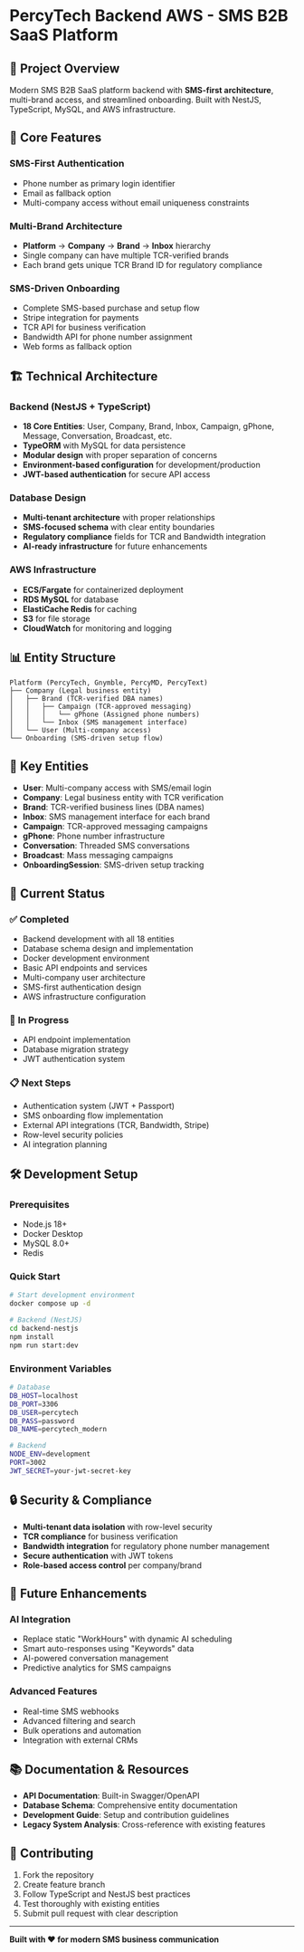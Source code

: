 # PercyTech Backend AWS - SMS B2B SaaS Platform

## 🚀 **Project Overview**

Modern SMS B2B SaaS platform backend with **SMS-first architecture**, multi-brand access, and streamlined onboarding. Built with NestJS, TypeScript, MySQL, and AWS infrastructure.

## 🎯 **Core Features**

### **SMS-First Authentication**

- Phone number as primary login identifier
- Email as fallback option
- Multi-company access without email uniqueness constraints

### **Multi-Brand Architecture**

- **Platform** → **Company** → **Brand** → **Inbox** hierarchy
- Single company can have multiple TCR-verified brands
- Each brand gets unique TCR Brand ID for regulatory compliance

### **SMS-Driven Onboarding**

- Complete SMS-based purchase and setup flow
- Stripe integration for payments
- TCR API for business verification
- Bandwidth API for phone number assignment
- Web forms as fallback option

## 🏗️ **Technical Architecture**

### **Backend (NestJS + TypeScript)**

- **18 Core Entities**: User, Company, Brand, Inbox, Campaign, gPhone, Message, Conversation, Broadcast, etc.
- **TypeORM** with MySQL for data persistence
- **Modular design** with proper separation of concerns
- **Environment-based configuration** for development/production
- **JWT-based authentication** for secure API access

### **Database Design**

- **Multi-tenant architecture** with proper relationships
- **SMS-focused schema** with clear entity boundaries
- **Regulatory compliance** fields for TCR and Bandwidth integration
- **AI-ready infrastructure** for future enhancements

### **AWS Infrastructure**

- **ECS/Fargate** for containerized deployment
- **RDS MySQL** for database
- **ElastiCache Redis** for caching
- **S3** for file storage
- **CloudWatch** for monitoring and logging

## 📊 **Entity Structure**

```
Platform (PercyTech, Gnymble, PercyMD, PercyText)
├── Company (Legal business entity)
│   ├── Brand (TCR-verified DBA names)
│   │   ├── Campaign (TCR-approved messaging)
│   │   │   └── gPhone (Assigned phone numbers)
│   │   └── Inbox (SMS management interface)
│   └── User (Multi-company access)
└── Onboarding (SMS-driven setup flow)
```

## 🔧 **Key Entities**

- **User**: Multi-company access with SMS/email login
- **Company**: Legal business entity with TCR verification
- **Brand**: TCR-verified business lines (DBA names)
- **Inbox**: SMS management interface for each brand
- **Campaign**: TCR-approved messaging campaigns
- **gPhone**: Phone number infrastructure
- **Conversation**: Threaded SMS conversations
- **Broadcast**: Mass messaging campaigns
- **OnboardingSession**: SMS-driven setup tracking

## 🚀 **Current Status**

### ✅ **Completed**

- Backend development with all 18 entities
- Database schema design and implementation
- Docker development environment
- Basic API endpoints and services
- Multi-company user architecture
- SMS-first authentication design
- AWS infrastructure configuration

### 🔄 **In Progress**

- API endpoint implementation
- Database migration strategy
- JWT authentication system

### 📋 **Next Steps**

- Authentication system (JWT + Passport)
- SMS onboarding flow implementation
- External API integrations (TCR, Bandwidth, Stripe)
- Row-level security policies
- AI integration planning

## 🛠️ **Development Setup**

### **Prerequisites**

- Node.js 18+
- Docker Desktop
- MySQL 8.0+
- Redis

### **Quick Start**

```bash
# Start development environment
docker compose up -d

# Backend (NestJS)
cd backend-nestjs
npm install
npm run start:dev
```

### **Environment Variables**

```bash
# Database
DB_HOST=localhost
DB_PORT=3306
DB_USER=percytech
DB_PASS=password
DB_NAME=percytech_modern

# Backend
NODE_ENV=development
PORT=3002
JWT_SECRET=your-jwt-secret-key
```

## 🔒 **Security & Compliance**

- **Multi-tenant data isolation** with row-level security
- **TCR compliance** for business verification
- **Bandwidth integration** for regulatory phone number management
- **Secure authentication** with JWT tokens
- **Role-based access control** per company/brand

## 🚀 **Future Enhancements**

### **AI Integration**

- Replace static "WorkHours" with dynamic AI scheduling
- Smart auto-responses using "Keywords" data
- AI-powered conversation management
- Predictive analytics for SMS campaigns

### **Advanced Features**

- Real-time SMS webhooks
- Advanced filtering and search
- Bulk operations and automation
- Integration with external CRMs

## 📚 **Documentation & Resources**

- **API Documentation**: Built-in Swagger/OpenAPI
- **Database Schema**: Comprehensive entity documentation
- **Development Guide**: Setup and contribution guidelines
- **Legacy System Analysis**: Cross-reference with existing features

## 🤝 **Contributing**

1. Fork the repository
2. Create feature branch
3. Follow TypeScript and NestJS best practices
4. Test thoroughly with existing entities
5. Submit pull request with clear description

---

**Built with ❤️ for modern SMS business communication**
